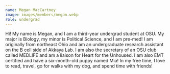 ```yaml
---
name: Megan MacCartney
image: images/members/megan.webp
role: undergrad
---
```


Hi! My name is Megan, and I am a third-year undergrad student at OSU. My major is Biology, my minor is Political Science, and I am pre-med! I am originally from northeast Ohio and am an undergraduate research assistant on the B cell side of Akkaya Lab. I am also the secretary of an OSU club called MEDLIFE and am a liaison for Heart for the Unhoused. I am also EMT certified and have a six-month-old puppy named Mia! In my free time, I love to read, travel, go for walks with my dog, and spend time with friends!